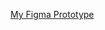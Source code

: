 <a href="https://www.figma.com/proto/VVd0HCxMq7MTUFaWcXWmDn/Uniwell-Prototype?node-id=330-390&starting-point-node-id=330%3A390&scaling=scale-down&t=6BS245lLCkRXrxH9-1
">My Figma Prototype</a>
